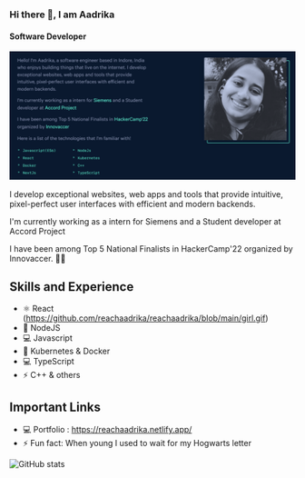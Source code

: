 ### Hi there 👋, I am Aadrika
#### Software Developer
![Software Developer](https://github.com/reachaadrika/reachaadrika/blob/main/aadrika%20.png)

I develop exceptional websites, web apps and tools that provide intuitive, pixel-perfect user interfaces with efficient and modern backends.  

I'm currently working as a intern for Siemens and a Student developer at Accord Project

I have been among Top 5 National Finalists in HackerCamp'22 organized by Innovaccer. 🔭🌱

## Skills and Experience
* ⚛ React                                                                                            (https://github.com/reachaadrika/reachaadrika/blob/main/girl.gif)
* 📱 NodeJS
* 💻 Javascript
* 💬 Kubernetes & Docker 
* 💻 TypeScript 
* ⚡ C++ & others 

## Important Links 

- 💻 Portfolio : https://reachaadrika.netlify.app/
- ⚡ Fun fact: When young I used to wait for my Hogwarts letter  


![GitHub stats](https://github-readme-stats.vercel.app/api?username=reachaadrika&show_icons=true)  

